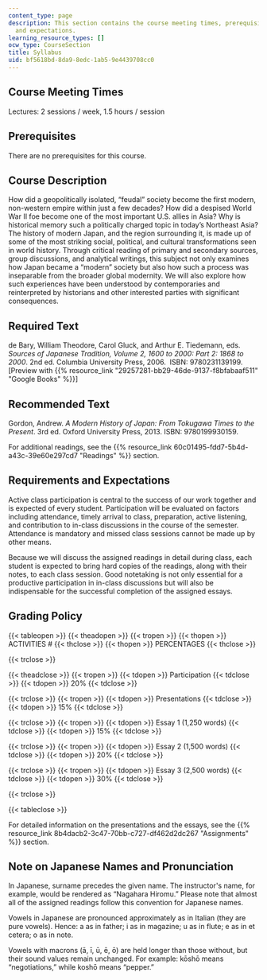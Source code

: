 ```yaml
---
content_type: page
description: This section contains the course meeting times, prerequisites, and requirements
  and expectations.
learning_resource_types: []
ocw_type: CourseSection
title: Syllabus
uid: bf5618bd-8da9-8edc-1ab5-9e4439708cc0
---
```


Course Meeting Times
--------------------

Lectures: 2 sessions / week, 1.5 hours / session

Prerequisites
-------------

There are no prerequisites for this course.

Course Description
------------------

How did a geopolitically isolated, “feudal” society become the first modern, non-western empire within just a few decades? How did a despised World War II foe become one of the most important U.S. allies in Asia? Why is historical memory such a politically charged topic in today’s Northeast Asia? The history of modern Japan, and the region surrounding it, is made up of some of the most striking social, political, and cultural transformations seen in world history. Through critical reading of primary and secondary sources, group discussions, and analytical writings, this subject not only examines how Japan became a “modern” society but also how such a process was inseparable from the broader global modernity. We will also explore how such experiences have been understood by contemporaries and reinterpreted by historians and other interested parties with significant consequences.

Required Text
-------------

de Bary, William Theodore, Carol Gluck, and Arthur E. Tiedemann, eds. _Sources of Japanese Tradition, Volume 2, 1600 to 2000: Part 2: 1868 to 2000_. 2nd ed. Columbia University Press, 2006.  ISBN: 9780231139199. \[Preview with {{% resource_link "29257281-bb29-46de-9137-f8bfabaaf511" "Google Books" %}}\]

Recommended Text
----------------

Gordon, Andrew. _A Modern History of Japan: From Tokugawa Times to the Present_. 3rd ed. Oxford University Press, 2013. ISBN: 9780199930159.

For additional readings, see the {{% resource_link 60c01495-fdd7-5b4d-a43c-39e60e297cd7 "Readings" %}} section.

Requirements and Expectations
-----------------------------

Active class participation is central to the success of our work together and is expected of every student. Participation will be evaluated on factors including attendance, timely arrival to class, preparation, active listening, and contribution to in-class discussions in the course of the semester. Attendance is mandatory and missed class sessions cannot be made up by other means.

Because we will discuss the assigned readings in detail during class, each student is expected to bring hard copies of the readings, along with their notes, to each class session. Good notetaking is not only essential for a productive participation in in-class discussions but will also be indispensable for the successful completion of the assigned essays.

Grading Policy
--------------

{{< tableopen >}}
{{< theadopen >}}
{{< tropen >}}
{{< thopen >}}
ACTIVITIES #
{{< thclose >}}
{{< thopen >}}
PERCENTAGES
{{< thclose >}}

{{< trclose >}}

{{< theadclose >}}
{{< tropen >}}
{{< tdopen >}}
Participation
{{< tdclose >}}
{{< tdopen >}}
20%
{{< tdclose >}}

{{< trclose >}}
{{< tropen >}}
{{< tdopen >}}
Presentations
{{< tdclose >}}
{{< tdopen >}}
15%
{{< tdclose >}}

{{< trclose >}}
{{< tropen >}}
{{< tdopen >}}
Essay 1 (1,250 words)
{{< tdclose >}}
{{< tdopen >}}
15%
{{< tdclose >}}

{{< trclose >}}
{{< tropen >}}
{{< tdopen >}}
Essay 2 (1,500 words)
{{< tdclose >}}
{{< tdopen >}}
20%
{{< tdclose >}}

{{< trclose >}}
{{< tropen >}}
{{< tdopen >}}
Essay 3 (2,500 words)
{{< tdclose >}}
{{< tdopen >}}
30%
{{< tdclose >}}

{{< trclose >}}

{{< tableclose >}}

For detailed information on the presentations and the essays, see the {{% resource_link 8b4dacb2-3c47-70bb-c727-df462d2dc267 "Assignments" %}} section.

Note on Japanese Names and Pronunciation
----------------------------------------

In Japanese, surname precedes the given name. The instructor's name, for example, would be rendered as “Nagahara Hiromu.” Please note that almost all of the assigned readings follow this convention for Japanese names.

Vowels in Japanese are pronounced approximately as in Italian (they are pure vowels). Hence: a as in father; i as in magazine; u as in flute; e as in et cetera; o as in note.

Vowels with macrons (ā, ī, ū, ē, ō) are held longer than those without, but their sound values remain unchanged. For example: kōshō means “negotiations,” while koshō means “pepper.”